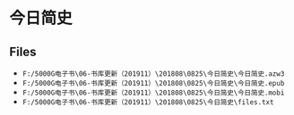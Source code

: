 # 今日简史

## Files

- `F:/5000G电子书\06-书库更新（201911）\201808\0825\今日简史\今日简史.azw3`
- `F:/5000G电子书\06-书库更新（201911）\201808\0825\今日简史\今日简史.epub`
- `F:/5000G电子书\06-书库更新（201911）\201808\0825\今日简史\今日简史.mobi`
- `F:/5000G电子书\06-书库更新（201911）\201808\0825\今日简史\files.txt`

